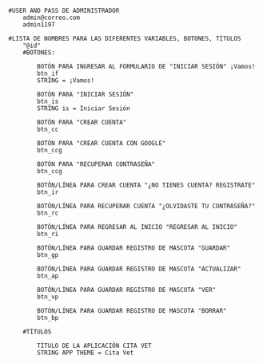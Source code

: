 
    #USER AND PASS DE ADMINISTRADOR
        admin@correo.com
        admin1197

    #LISTA DE NOMBRES PARA LAS DIFERENTES VARIABLES, BOTONES, TÍTULOS
        "@id"
        #BOTONES:
    
            BOTÓN PARA INGRESAR AL FORMULARIO DE "INICIAR SESIÓN" ¡Vamos!
            btn_if
            STRING = ¡Vamos!
        
            BOTÓN PARA "INICIAR SESIÓN"
            btn_is
            STRING is = Iniciar Sesión
            
            BOTÓN PARA "CREAR CUENTA"
            btn_cc
            
            BOTÓN PARA "CREAR CUENTA CON GOOGLE"
            btn_ccg
            
            BOTÓN PARA "RECUPERAR CONTRASEÑA"
            btn_ccg
            
            BOTÓN/LÍNEA PARA CREAR CUENTA "¿NO TIENES CUENTA? REGISTRATE"
            btn_ir
            
            BOTÓN/LÍNEA PARA RECUPERAR CUENTA "¿OLVIDASTE TU CONTRASEÑA?"
            btn_rc
            
            BOTÓN/LÍNEA PARA REGRESAR AL INICIO "REGRESAR AL INICIO"
            btn_ri

            BOTÓN/LÍNEA PARA GUARDAR REGISTRO DE MASCOTA "GUARDAR"
            btn_gp

            BOTÓN/LÍNEA PARA GUARDAR REGISTRO DE MASCOTA "ACTUALIZAR"
            btn_ap

            BOTÓN/LÍNEA PARA GUARDAR REGISTRO DE MASCOTA "VER"
            btn_vp

            BOTÓN/LÍNEA PARA GUARDAR REGISTRO DE MASCOTA "BORRAR"
            btn_bp
    
        #TÍTULOS
            
            TÍTULO DE LA APLICACIÓN CITA VET
            STRING APP THEME = Cita Vet